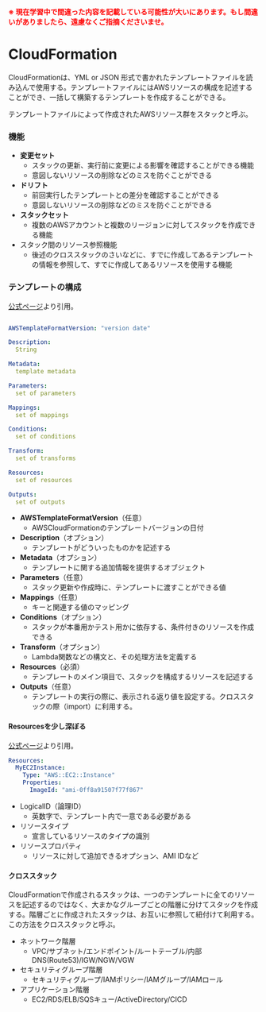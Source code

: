<strong style="color: red; ">
※ 現在学習中で間違った内容を記載している可能性が大いにあります。もし間違いがありましたら、遠慮なくご指摘くださいませ。
</strong>

# CloudFormation

CloudFormationは、YML or JSON 形式で書かれたテンプレートファイルを読み込んで使用する。テンプレートファイルにはAWSリソースの構成を記述することができ、一括して構築するテンプレートを作成することができる。

テンプレートファイルによって作成されたAWSリソース群をスタックと呼ぶ。

### 機能
- **変更セット**
    - スタックの更新、実行前に変更による影響を確認することができる機能
    - 意図しないリソースの削除などのミスを防ぐことができる
- **ドリフト**
    - 前回実行したテンプレートとの差分を確認することができる
    - 意図しないリソースの削除などのミスを防ぐことができる
- **スタックセット**
    - 複数のAWSアカウントと複数のリージョンに対してスタックを作成できる機能
- スタック間のリソース参照機能
    - 後述のクロススタックのさいなどに、すでに作成してあるテンプレートの情報を参照して、すでに作成してあるリソースを使用する機能

### テンプレートの構成
[公式ページ](https://docs.aws.amazon.com/ja_jp/AWSCloudFormation/latest/UserGuide/template-anatomy.html)より引用。

```yaml

AWSTemplateFormatVersion: "version date"

Description:
  String

Metadata:
  template metadata

Parameters:
  set of parameters

Mappings:
  set of mappings

Conditions:
  set of conditions

Transform:
  set of transforms

Resources:
  set of resources

Outputs:
  set of outputs

```

- **AWSTemplateFormatVersion**（任意）
    - AWSCloudFormationのテンプレートバージョンの日付
- **Description**（オプション）
    - テンプレートがどういったものかを記述する
- **Metadata**（オプション）
    - テンプレートに関する追加情報を提供するオブジェクト
- **Parameters**（任意）
    - スタック更新や作成時に、テンプレートに渡すことができる値
- **Mappings**（任意）
    - キーと関連する値のマッピング
- **Conditions**（オプション）
    - スタックが本番用かテスト用かに依存する、条件付きのリソースを作成できる
- **Transform**（オプション）
    - Lambda関数などの構文と、その処理方法を定義する
- **Resources**（必須）
    - テンプレートのメイン項目で、スタックを構成するリソースを記述する
- **Outputs**（任意）
    - テンプレートの実行の際に、表示される返り値を設定する。クロススタックの際（import）に利用する。

#### Resourcesを少し深ぼる
[公式ページ](https://docs.aws.amazon.com/ja_jp/AWSCloudFormation/latest/UserGuide/resources-section-structure.html)より引用。

```yaml
Resources:
  MyEC2Instance:
    Type: "AWS::EC2::Instance"
    Properties:
      ImageId: "ami-0ff8a91507f77f867"
```

- LogicalID（論理ID）
    - 英数字で、テンプレート内で一意である必要がある
- リソースタイプ
    - 宣言しているリソースのタイプの識別
- リソースプロパティ
    - リソースに対して追加できるオプション、AMI IDなど

#### クロススタック
CloudFormationで作成されるスタックは、一つのテンプレートに全てのリソースを記述するのではなく、大まかなグループごとの階層に分けてスタックを作成する。階層ごとに作成されたスタックは、お互いに参照して紐付けて利用する。この方法をクロススタックと呼ぶ。

- ネットワーク階層
    - VPC/サブネット/エンドポイント/ルートテーブル/内部DNS(Route53)/IGW/NGW/VGW
- セキュリティグループ階層
    - セキュリティグループ/IAMポリシー/IAMグループ/IAMロール
- アプリケーション階層
    - EC2/RDS/ELB/SQSキュー/ActiveDirectory/CICD